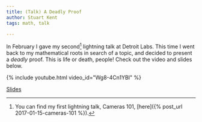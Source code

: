 ```yaml
---
title: (Talk) A Deadly Proof
author: Stuart Kent
tags: math, talk

---
```


In February I gave my second[^1] lightning talk at Detroit Labs. This time I went back to my mathematical roots in search of a topic, and decided to present a _deadly_ proof. This is life or death, people! Check out the video and slides below.

{% include youtube.html video_id="Wg8-4Cn1YBI" %}

[Slides](https://speakerdeck.com/stkent/a-deadly-proof-video)

[^1]:You can find my first lightning talk, Cameras 101, [here]({% post_url 2017-01-15-cameras-101 %}).